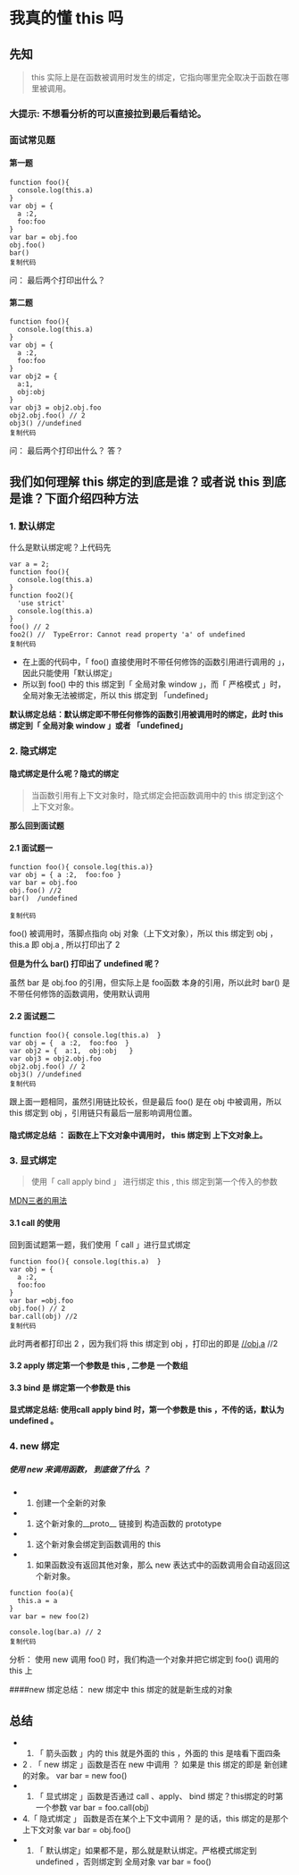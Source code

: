 # 我真的懂 this 吗

## 先知

> this 实际上是在函数被调用时发生的绑定，它指向哪里完全取决于函数在哪里被调用。

### 大提示: 不想看分析的可以直接拉到最后看结论。

### 面试常见题

#### 第一题

```
function foo(){
  console.log(this.a)
}
var obj = {
  a :2,
  foo:foo
}
var bar = obj.foo
obj.foo() 
bar()  
复制代码
```

问： 最后两个打印出什么？

#### 第二题

```
function foo(){
  console.log(this.a)
}
var obj = {
  a :2,
  foo:foo
}
var obj2 = {
  a:1,
  obj:obj
}
var obj3 = obj2.obj.foo
obj2.obj.foo() // 2
obj3() //undefined
复制代码
```

问： 最后两个打印出什么？ 答？

## 我们如何理解 this 绑定的到底是谁？或者说 this 到底是谁？下面介绍四种方法

### 1. 默认绑定

什么是默认绑定呢？上代码先

```
var a = 2;
function foo(){
  console.log(this.a)
}
function foo2(){
  'use strict'
  console.log(this.a)
}
foo() // 2
foo2() //  TypeError: Cannot read property 'a' of undefined
复制代码
```

- 在上面的代码中，「 foo() 直接使用时不带任何修饰的函数引用进行调用的 」， 因此只能使用「默认绑定」
- 所以到 foo() 中的 this 绑定到「 全局对象 window 」，而「 严格模式 」时，全局对象无法被绑定，所以 this 绑定到 「undefined」

**默认绑定总结：默认绑定即不带任何修饰的函数引用被调用时的绑定，此时 this 绑定到「 全局对象 window 」或者 「undefined」**

### 2. 隐式绑定

#### 隐式绑定是什么呢？隐式的绑定

> 当函数引用有上下文对象时，隐式绑定会把函数调用中的 this 绑定到这个上下文对象。

**那么回到面试题**

#### 2.1 面试题一

```
function foo(){ console.log(this.a)}
var obj = { a :2,  foo:foo }
var bar = obj.foo
obj.foo() //2
bar()  /undefined

复制代码
```

foo() 被调用时，落脚点指向 obj 对象（上下文对象），所以 this 绑定到 obj ，this.a 即 obj.a , 所以打印出了 2

**但是为什么 bar() 打印出了 undefined 呢？**

虽然 bar 是 obj.foo 的引用，但实际上是 foo函数 本身的引用，所以此时 bar() 是不带任何修饰的函数调用，使用默认调用

#### 2.2 面试题二

```
function foo(){ console.log(this.a)  }
var obj = {  a :2,  foo:foo  }
var obj2 = {  a:1,  obj:obj   }
var obj3 = obj2.obj.foo
obj2.obj.foo() // 2
obj3() //undefined
复制代码
```

跟上面一题相同，虽然引用链比较长，但是最后 foo() 是在 obj 中被调用，所以 this 绑定到 obj ，引用链只有最后一层影响调用位置。

#### 隐式绑定总结 ： 函数在上下文对象中调用时， this 绑定到 上下文对象上。

### 3. 显式绑定

> 使用「 call apply bind 」 进行绑定 this , this 绑定到第一个传入的参数

[MDN三者的用法](https://link.juejin.im/?target=https%3A%2F%2Fdeveloper.mozilla.org%2Fzh-CN%2Fdocs%2FWeb%2FJavaScript%2FReference%2FGlobal_Objects%2FFunction%2Fcall%23)

#### 3.1 call 的使用

回到面试题第一题，我们使用「 call 」进行显式绑定

```
function foo(){ console.log(this.a)  }
var obj = {
  a :2,
  foo:foo
}
var bar =obj.foo
obj.foo() // 2
bar.call(obj) //2
复制代码
```

此时两者都打印出 2 ，因为我们将 this 绑定到 obj ，打印出的即是 [//obj.a](https://link.juejin.im/?target=%2F%2Fobj.a) //2

#### 3.2 apply 绑定第一个参数是 this , 二参是 一个数组

#### 3.3 bind 是 绑定第一个参数是 this

#### 显式绑定总结: 使用call apply bind 时，第一个参数是 this ，不传的话，默认为 undefined 。

### 4. new 绑定

##### 使用 new 来调用函数， 到底做了什么 ？

- 1. 创建一个全新的对象
- 1. 这个新对象的__proto__ 链接到 构造函数的 prototype
- 1. 这个新对象会绑定到函数调用的 this
- 1. 如果函数没有返回其他对象，那么 new 表达式中的函数调用会自动返回这个新对象。

```
function foo(a){
  this.a = a 
}
var bar = new foo(2)

console.log(bar.a) // 2
复制代码
```

分析： 使用 new 调用 foo() 时，我们构造一个对象并把它绑定到 foo() 调用的 this 上

\####new 绑定总结： new 绑定中 this 绑定的就是新生成的对象

## 总结

- 1. 「 箭头函数 」内的 this 就是外面的 this ，外面的 this 是啥看下面四条
- 2 . 「 new 绑定 」函数是否在 new 中调用 ？ 如果是 this 绑定的即是 新创建的对象。 var bar = new foo()
- 1. 「 显式绑定 」函数是否通过 call 、apply、 bind 绑定？this绑定的时第一个参数 var bar = foo.call(obj)
- 4.「 隐式绑定 」 函数是否在某个上下文中调用？ 是的话，this 绑定的是那个上下文对象 var bar = obj.foo()
- 1. 「 默认绑定」如果都不是，那么就是默认绑定。严格模式绑定到 undefined ，否则绑定到 全局对象 var bar = foo()